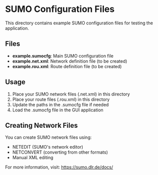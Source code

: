 # SUMO Configuration Files

This directory contains example SUMO configuration files for testing the application.

## Files

- **example.sumocfg**: Main SUMO configuration file
- **example.net.xml**: Network definition file (to be created)
- **example.rou.xml**: Route definition file (to be created)

## Usage

1. Place your SUMO network files (.net.xml) in this directory
2. Place your route files (.rou.xml) in this directory
3. Update the paths in the .sumocfg file if needed
4. Load the .sumocfg file in the GUI application

## Creating Network Files

You can create SUMO network files using:
- NETEDIT (SUMO's network editor)
- NETCONVERT (converting from other formats)
- Manual XML editing

For more information, visit: https://sumo.dlr.de/docs/
